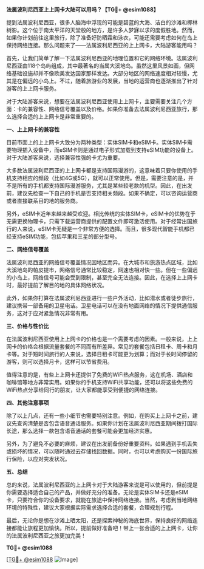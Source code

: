 **法属波利尼西亚上上网卡大陆可以用吗？【TG💪+ @esim1088】**

提到法属波利尼西亚，很多人脑海中浮现的可能是碧蓝的大海、洁白的沙滩和椰林树影。这个位于南太平洋的天堂般的地方，是许多人梦寐以求的度假胜地。然而，如果你计划前往这里旅行，除了准备好防晒霜和泳衣，可能还需要考虑如何在岛上保持网络连接。那么问题来了——法属波利尼西亚的上上网卡，大陆游客能用吗？

首先，让我们简单了解一下法属波利尼西亚的地理位置和它的网络环境。法属波利尼西亚由118个岛屿组成，其中最著名的当属大溪地岛。虽然这里风景如画，但网络基础设施却并不像欧美发达国家那样发达。大部分地区的网络速度相对较慢，尤其是在偏远的小岛上。不过，随着旅游业的发展，当地的运营商也逐渐推出了针对游客的上上网卡服务。

对于大陆游客来说，想要在法属波利尼西亚使用上上网卡，主要需要关注几个方面：卡的兼容性、网络信号覆盖以及价格。如果你准备去法属波利尼西亚旅行，那么选择合适的上上网卡是非常重要的。

**一、上上网卡的兼容性**

目前市面上的上上网卡大致分为两种类型：实体SIM卡和eSIM卡。实体SIM卡需要物理插入设备中，而eSIM卡则是通过电子形式加载到支持eSIM功能的设备上。对于大陆游客来说，选择兼容性强的卡尤为重要。

大多数法属波利尼西亚的上上网卡都是支持国际漫游的，这意味着只要你使用的手机支持相应的频段（比如4G或5G），就可以正常使用。但是，需要注意的是，并不是所有的手机都支持国际漫游服务，尤其是某些较老款的机型。因此，在出发前，建议先检查一下自己的手机是否支持相关频段。如果不确定，可以咨询运营商或者直接联系目的地的服务商。

另外，eSIM卡近年来越来越受欢迎。相比传统的实体SIM卡，eSIM卡的优势在于无需更换物理卡，只需下载运营商提供的配置文件即可激活使用。对于经常出国旅行的人来说，eSIM卡无疑是一个非常方便的选择。而且，很多现代智能手机都已经支持eSIM功能，包括苹果和三星的部分型号。

**二、网络信号覆盖**

法属波利尼西亚的网络信号覆盖情况因地区而异。在大城市和旅游热点区域，比如大溪地岛的帕皮提市，网络信号通常比较稳定，网速也相对快一些。但在一些偏远的小岛上，网络信号可能会受到限制，甚至完全无法连接。因此，在选择上上网卡时，最好提前了解目的地的具体网络状况。

此外，如果你打算在法属波利尼西亚进行一些户外活动，比如潜水或者徒步旅行，建议携带一部备用的卫星电话。卫星电话可以在没有地面网络的情况下提供通信服务，这对于应对紧急情况非常有用。

**三、价格与性价比**

在法属波利尼西亚使用上上网卡的价格也是一个需要考虑的因素。一般来说，上上网卡的价格会根据流量套餐的不同而有所差异。常见的套餐包括日租卡、周卡和月卡等。对于短时间旅行的人来说，选择日租卡可能更为划算；而对于长时间停留的游客，则可以选择月卡，这样可以节省费用。

值得注意的是，有些上上网卡还提供了免费的WiFi热点服务，这在机场、酒店和咖啡馆等地方非常实用。如果你的手机支持WiFi共享功能，还可以将这些免费的WiFi热点分享给同行的朋友，让大家都能享受到便捷的网络连接。

**四、其他注意事项**

除了以上几点，还有一些小细节也需要特别注意。例如，在购买上上网卡之前，建议先查询清楚是否包含语音通话服务。如果你计划在法属波利尼西亚期间拨打国际长途，那么选择一款包含语音通话的套餐可能会更加经济实惠。

另外，为了避免不必要的麻烦，建议在出发前备份好重要资料。如果遇到手机丢失或损坏的情况，可以随时通过云存储找回数据。同时，也可以考虑购买一份国际旅行保险，以应对突发状况。

**五、总结**

总的来说，法属波利尼西亚的上上网卡对于大陆游客来说是可以使用的，但前提是你需要选择适合自己的产品，并做好充分的准备。无论是实体SIM卡还是eSIM卡，只要符合你的设备要求，就能在旅途中保持网络连接。当然，考虑到当地网络环境的特殊性，建议大家根据实际需求选择合适的套餐，合理规划行程。

最后，无论你是想在沙滩上晒太阳，还是探索神秘的海底世界，保持良好的网络连接都能让旅程更加愉快。所以，提前做好准备吧！带上一张合适的上上网卡，让你的法属波利尼西亚之旅更加完美！

**TG💪+ @esim1088** 

[[TG💪+ @esim1088](https://t.me/s/esim1088) ![Image](https://i.postimg.cc/4NQfJmqS/Snipaste-2025-05-13-00-14-12.png)]